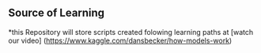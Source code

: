
## Source of Learning

*this Repository will store scripts created folowing learning paths at [watch our video]
(https://www.kaggle.com/dansbecker/how-models-work)